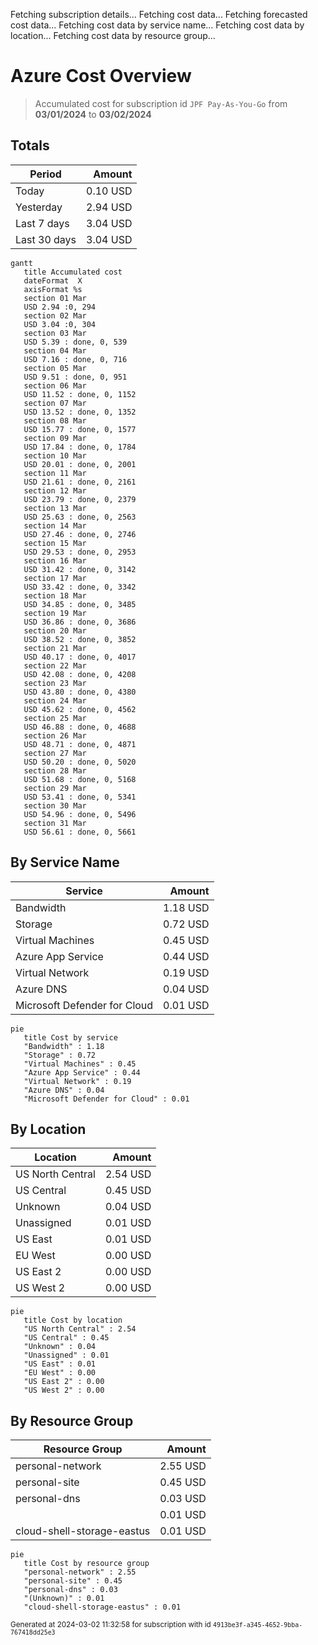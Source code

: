 Fetching subscription details...
Fetching cost data...
Fetching forecasted cost data...
Fetching cost data by service name...
Fetching cost data by location...
Fetching cost data by resource group...
# Azure Cost Overview

> Accumulated cost for subscription id `JPF Pay-As-You-Go` from **03/01/2024** to **03/02/2024**

## Totals

|Period|Amount|
|---|---:|
|Today|0.10 USD|
|Yesterday|2.94 USD|
|Last 7 days|3.04 USD|
|Last 30 days|3.04 USD|

```mermaid
gantt
   title Accumulated cost
   dateFormat  X
   axisFormat %s
   section 01 Mar
   USD 2.94 :0, 294
   section 02 Mar
   USD 3.04 :0, 304
   section 03 Mar
   USD 5.39 : done, 0, 539
   section 04 Mar
   USD 7.16 : done, 0, 716
   section 05 Mar
   USD 9.51 : done, 0, 951
   section 06 Mar
   USD 11.52 : done, 0, 1152
   section 07 Mar
   USD 13.52 : done, 0, 1352
   section 08 Mar
   USD 15.77 : done, 0, 1577
   section 09 Mar
   USD 17.84 : done, 0, 1784
   section 10 Mar
   USD 20.01 : done, 0, 2001
   section 11 Mar
   USD 21.61 : done, 0, 2161
   section 12 Mar
   USD 23.79 : done, 0, 2379
   section 13 Mar
   USD 25.63 : done, 0, 2563
   section 14 Mar
   USD 27.46 : done, 0, 2746
   section 15 Mar
   USD 29.53 : done, 0, 2953
   section 16 Mar
   USD 31.42 : done, 0, 3142
   section 17 Mar
   USD 33.42 : done, 0, 3342
   section 18 Mar
   USD 34.85 : done, 0, 3485
   section 19 Mar
   USD 36.86 : done, 0, 3686
   section 20 Mar
   USD 38.52 : done, 0, 3852
   section 21 Mar
   USD 40.17 : done, 0, 4017
   section 22 Mar
   USD 42.08 : done, 0, 4208
   section 23 Mar
   USD 43.80 : done, 0, 4380
   section 24 Mar
   USD 45.62 : done, 0, 4562
   section 25 Mar
   USD 46.88 : done, 0, 4688
   section 26 Mar
   USD 48.71 : done, 0, 4871
   section 27 Mar
   USD 50.20 : done, 0, 5020
   section 28 Mar
   USD 51.68 : done, 0, 5168
   section 29 Mar
   USD 53.41 : done, 0, 5341
   section 30 Mar
   USD 54.96 : done, 0, 5496
   section 31 Mar
   USD 56.61 : done, 0, 5661
```

## By Service Name

|Service|Amount|
|---|---:|
|Bandwidth|1.18 USD|
|Storage|0.72 USD|
|Virtual Machines|0.45 USD|
|Azure App Service|0.44 USD|
|Virtual Network|0.19 USD|
|Azure DNS|0.04 USD|
|Microsoft Defender for Cloud|0.01 USD|

```mermaid
pie
   title Cost by service
   "Bandwidth" : 1.18
   "Storage" : 0.72
   "Virtual Machines" : 0.45
   "Azure App Service" : 0.44
   "Virtual Network" : 0.19
   "Azure DNS" : 0.04
   "Microsoft Defender for Cloud" : 0.01
```

## By Location

|Location|Amount|
|---|---:|
|US North Central|2.54 USD|
|US Central|0.45 USD|
|Unknown|0.04 USD|
|Unassigned|0.01 USD|
|US East|0.01 USD|
|EU West|0.00 USD|
|US East 2|0.00 USD|
|US West 2|0.00 USD|

```mermaid
pie
   title Cost by location
   "US North Central" : 2.54
   "US Central" : 0.45
   "Unknown" : 0.04
   "Unassigned" : 0.01
   "US East" : 0.01
   "EU West" : 0.00
   "US East 2" : 0.00
   "US West 2" : 0.00
```

## By Resource Group

|Resource Group|Amount|
|---|---:|
|personal-network|2.55 USD|
|personal-site|0.45 USD|
|personal-dns|0.03 USD|
||0.01 USD|
|cloud-shell-storage-eastus|0.01 USD|

```mermaid
pie
   title Cost by resource group
   "personal-network" : 2.55
   "personal-site" : 0.45
   "personal-dns" : 0.03
   "(Unknown)" : 0.01
   "cloud-shell-storage-eastus" : 0.01
```

<sup>Generated at 2024-03-02 11:32:58 for subscription with id `4913be3f-a345-4652-9bba-767418dd25e3`</sup>
